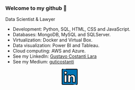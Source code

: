 ### Welcome to my github 👋

Data Scientist & Lawyer<br>

- Development: Python, SQL, HTML, CSS and JavaScript.
- Databases: MongoDB, MySQL and SQLServer.
- Virtualization: Docker and Virtual Box.
- Data visualization: Power BI and Tableau.
- Cloud computing: AWS and Azure.
- See my LinkedIn: [Gustavo Costanti Lara](https://www.linkedin.com/in/guticostanti)
- See my Medium: [guticostanti](https://medium.com/guticostanti)

<div align="center" >

<div style="align-self: center;align-items: center; display: flex; justify-content: space-between; width: 150px;" >
  <a href="https://www.linkedin.com/in/guticostanti">
    <img src="https://github.com/guticostanti/guticostanti/blob/master/github/linkedin.png" alt="linkedin" height="50">
  </a>
</div>
</div>